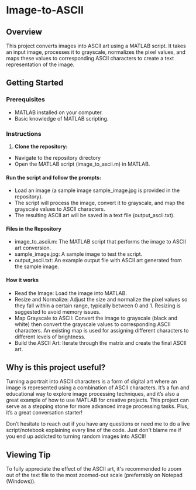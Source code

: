 # Image-to-ASCII
## Overview

This project converts images into ASCII art using a MATLAB script. It takes an input image, processes it to grayscale, normalizes the pixel values, and maps these values to corresponding ASCII characters to create a text representation of the image.

## Getting Started

### Prerequisites

- MATLAB installed on your computer.
- Basic knowledge of MATLAB scripting.

### Instructions

1. **Clone the repository:**
- Navigate to the repository directory
- Open the MATLAB script (image_to_ascii.m) in MATLAB.

#### Run the script and follow the prompts:

- Load an image (a sample image sample_image.jpg is provided in the repository).
- The script will process the image, convert it to grayscale, and map the grayscale values to ASCII characters.
- The resulting ASCII art will be saved in a text file (output_ascii.txt).

#### Files in the Repository
- image_to_ascii.m: The MATLAB script that performs the image to ASCII art conversion.
- sample_image.jpg: A sample image to test the script.
- output_ascii.txt: An example output file with ASCII art generated from the sample image.

#### How it works
- Read the Image: Load the image into MATLAB.
- Resize and Normalize: Adjust the size and normalize the pixel values so they fall within a certain range, typically between 0 and 1. Resizing is suggested to avoid memory issues.
- Map Grayscale to ASCII: Convert the image to grayscale (black and white) then convert the grayscale values to corresponding ASCII characters. An existing map is used for assigning different characters to different levels of brightness.
- Build the ASCII Art: Iterate through the matrix and create the final ASCII art.

## Why is this project useful?
Turning a portrait into ASCII characters is a form of digital art where an image is represented using a combination of ASCII characters. It’s a fun and educational way to explore image processing techniques, and it’s also a great example of how to use MATLAB for creative projects. This project can serve as a stepping stone for more advanced image processing tasks. Plus, it’s a great conversation starter!

Don’t hesitate to reach out if you have any questions or need me to do a live script/notebook explaining every line of the code. Just don't blame me if you end up addicted to turning random images into ASCII!

## Viewing Tip
To fully appreciate the effect of the ASCII art, it's recommended to zoom out of the text file to the most zoomed-out scale (preferrably on Notepad (Windows)).

